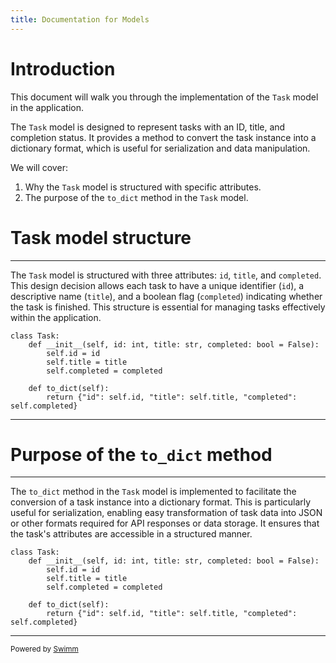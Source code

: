 ```yaml
---
title: Documentation for Models
---
```

# Introduction

This document will walk you through the implementation of the <SwmToken path="/app/models.py" pos="1:2:2" line-data="class Task:">`Task`</SwmToken> model in the application.

The <SwmToken path="/app/models.py" pos="1:2:2" line-data="class Task:">`Task`</SwmToken> model is designed to represent tasks with an ID, title, and completion status. It provides a method to convert the task instance into a dictionary format, which is useful for serialization and data manipulation.

We will cover:

1. Why the <SwmToken path="/app/models.py" pos="1:2:2" line-data="class Task:">`Task`</SwmToken> model is structured with specific attributes.
2. The purpose of the <SwmToken path="/app/models.py" pos="7:3:3" line-data="    def to_dict(self):">`to_dict`</SwmToken> method in the <SwmToken path="/app/models.py" pos="1:2:2" line-data="class Task:">`Task`</SwmToken> model.

# Task model structure

<SwmSnippet path="/app/models.py" line="1">

---

The <SwmToken path="/app/models.py" pos="1:2:2" line-data="class Task:">`Task`</SwmToken> model is structured with three attributes: <SwmToken path="/app/models.py" pos="2:8:8" line-data="    def __init__(self, id: int, title: str, completed: bool = False):">`id`</SwmToken>, <SwmToken path="/app/models.py" pos="2:14:14" line-data="    def __init__(self, id: int, title: str, completed: bool = False):">`title`</SwmToken>, and <SwmToken path="/app/models.py" pos="2:20:20" line-data="    def __init__(self, id: int, title: str, completed: bool = False):">`completed`</SwmToken>. This design decision allows each task to have a unique identifier (<SwmToken path="/app/models.py" pos="2:8:8" line-data="    def __init__(self, id: int, title: str, completed: bool = False):">`id`</SwmToken>), a descriptive name (<SwmToken path="/app/models.py" pos="2:14:14" line-data="    def __init__(self, id: int, title: str, completed: bool = False):">`title`</SwmToken>), and a boolean flag (<SwmToken path="/app/models.py" pos="2:20:20" line-data="    def __init__(self, id: int, title: str, completed: bool = False):">`completed`</SwmToken>) indicating whether the task is finished. This structure is essential for managing tasks effectively within the application.

```
class Task:
    def __init__(self, id: int, title: str, completed: bool = False):
        self.id = id
        self.title = title
        self.completed = completed

    def to_dict(self):
        return {"id": self.id, "title": self.title, "completed": self.completed}

```

---

</SwmSnippet>

# Purpose of the <SwmToken path="/app/models.py" pos="7:3:3" line-data="    def to_dict(self):">`to_dict`</SwmToken> method

<SwmSnippet path="/app/models.py" line="1">

---

The <SwmToken path="/app/models.py" pos="7:3:3" line-data="    def to_dict(self):">`to_dict`</SwmToken> method in the <SwmToken path="/app/models.py" pos="1:2:2" line-data="class Task:">`Task`</SwmToken> model is implemented to facilitate the conversion of a task instance into a dictionary format. This is particularly useful for serialization, enabling easy transformation of task data into JSON or other formats required for API responses or data storage. It ensures that the task's attributes are accessible in a structured manner.

```
class Task:
    def __init__(self, id: int, title: str, completed: bool = False):
        self.id = id
        self.title = title
        self.completed = completed

    def to_dict(self):
        return {"id": self.id, "title": self.title, "completed": self.completed}

```

---

</SwmSnippet>

<SwmMeta version="3.0.0" repo-id="Z2l0aHViJTNBJTNBdGVzdGluZy1yZXBvJTNBJTNBdXByYXRpay1jdA==" repo-name="testing-repo"><sup>Powered by [Swimm](https://app.swimm.io/)</sup></SwmMeta>
